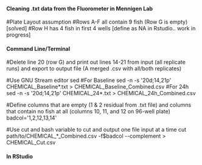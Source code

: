 #### Cleaning .txt data from the Fluorometer in Mennigen Lab ####

#Plate Layout assumption
	#Rows A-F all contain 9 fish (Row G is empty) [solved]
	#Row H has 4 fish in first 4 wells [define as NA in Rstudio.. work in progress]

#### Command Line/Terminal ####

#Delete line 20 (row G) and print out lines 14-21 from input (all replicate runs)  and export to output file (A merged .csv with all/both replicates)

#Use GNU Stream editor sed
	#For Baseline
sed -n -s '20d;14,21p' CHEMICAL_Baseline*.txt > CHEMICAL_Baseline_Combined.csv
	#For 24h
sed -n -s '20d;14,21p' CHEMICAL_24*.txt > CHEMICAL_24h_Combined.csv

#Define columns that are empty (1 & 2 residual from .txt file) and columns that contain no fish at all (columns 10, 11, and 12 on 96-well plate)
badcol='1,2,12,13,14' 

#Use cut and bash variable to cut and output one file input at a time
cut path/to/CHEMICAL_*_Combined.csv -f$badcol --complement > CHEMICAL_Cut.csv

#### In RStudio ####
